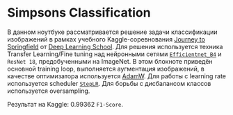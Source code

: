 # Simpsons Classification

В данном ноутбуке рассматривается решение задачи классификации изображений в рамках учебного Kaggle-соревнования [Journey to Springfield](#https://www.kaggle.com/c/journey-springfield) от [Deep Learning School](#https://www.dlschool.org/). Для решения используется техника Transfer Learning/Fine tuning над нейронными сетями [`Efficientnet_B4`](#https://arxiv.org/pdf/1905.11946.pdf) и `ResNet 18`, предобученными на ImageNet. В этом блокноте приведён основной training loop, выполняется аугментация изображений, в качестве оптимизатора используется [AdamW](#https://pytorch.org/docs/stable/generated/torch.optim.AdamW.html). Для работы с learning rate используется scheduler [`StepLR`](#https://pytorch.org/docs/stable/generated/torch.optim.lr_scheduler.StepLR.html). Для борьбы с дисбалансом классов используется oversampling.

Результат на Kaggle: 0.99362 `F1-Score`.
